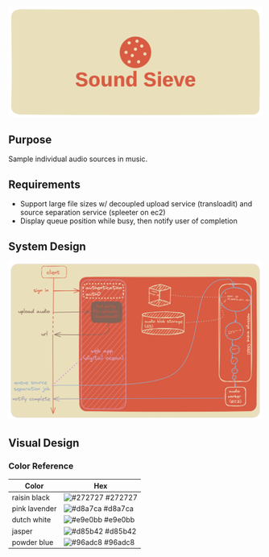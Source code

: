 
![Sound Sieve Logo](public/img/Sound%20Sieve-logo/soundsievecoverround.png)


## Purpose
Sample individual audio sources in music.


## Requirements

* Support large file sizes w/ decoupled upload service (transloadit) and source separation service (spleeter on ec2)
* Display queue position while busy, then notify user of completion


## System Design

![System Design Diagram](public/img/systemdiagram.png)

## Visual Design
### Color Reference

| Color             | Hex                                                                |
| ----------------- | ------------------------------------------------------------------ |
| raisin black | ![#272727](https://via.placeholder.com/10/272727?text=+) #272727 |
| pink lavender | ![#d8a7ca](https://via.placeholder.com/10/d8a7ca?text=+) #d8a7ca |
| dutch white | ![#e9e0bb](https://via.placeholder.com/10/e9e0bb?text=+) #e9e0bb |
| jasper | ![#d85b42](https://via.placeholder.com/10/d85b42?text=+) #d85b42 |
| powder blue | ![#96adc8](https://via.placeholder.com/10/96adc8?text=+) #96adc8 |